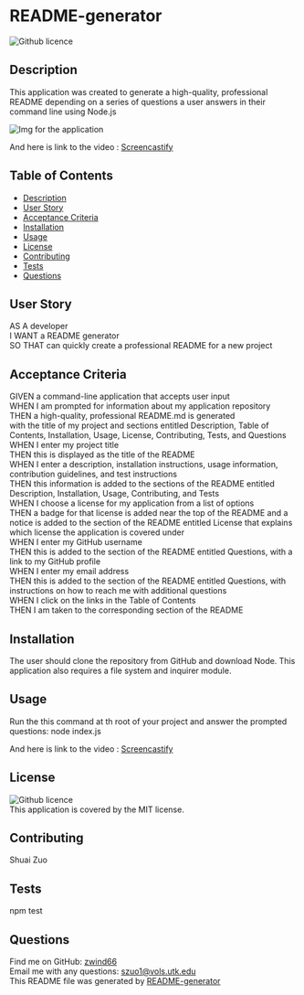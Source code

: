 
# README-generator

![Github licence](http://img.shields.io/badge/license-MIT-blue.svg)

## Description

This application was created to generate a high-quality, professional README depending on a series of questions a user answers in their command line using Node.js

![Img for the application](/img.gif)

And here is link to the video : [Screencastify](https://drive.google.com/file/d/1ckke1Q7hm0vv_0N-DiNithnuu4tECOTi/view)

## Table of Contents

- [Description](#description)
- [User Story](#user-story)
- [Acceptance Criteria](#acceptance-criteria)
- [Installation](#installation)
- [Usage](#usage)
- [License](#license)
- [Contributing](#contributing)
- [Tests](#tests)
- [Questions](#questions)

## User Story

AS A developer</br>I WANT a README generator</br>SO THAT can quickly create a professional README for a new project

## Acceptance Criteria

GIVEN a command-line application that accepts user input</br>WHEN I am prompted for information about my application repository</br>THEN a high-quality, professional README.md is generated</br>with the title of my project and sections entitled Description, Table of Contents, Installation, Usage, License, Contributing, Tests, and Questions</br>WHEN I enter my project title</br>THEN this is displayed as the title of the README</br>WHEN I enter a description, installation instructions, usage information, contribution guidelines, and test instructions</br>THEN this information is added to the sections of the README entitled Description, Installation, Usage, Contributing, and Tests</br>WHEN I choose a license for my application from a list of options</br>THEN a badge for that license is added near the top of the README and a notice is added to the section of the README entitled License that explains which license the application is covered under</br>WHEN I enter my GitHub username</br>THEN this is added to the section of the README entitled Questions, with a link to my GitHub profile</br>WHEN I enter my email address</br>THEN this is added to the section of the README entitled Questions, with instructions on how to reach me with additional questions</br>WHEN I click on the links in the Table of Contents</br>THEN I am taken to the corresponding section of the README

## Installation

The user should clone the repository from GitHub and download Node. This application also requires a file system and inquirer module.

## Usage

Run the this command at th root of your project and answer the prompted questions: node index.js

And here is link to the video : [Screencastify](https://drive.google.com/file/d/1ckke1Q7hm0vv_0N-DiNithnuu4tECOTi/view)

## License

![Github licence](http://img.shields.io/badge/license-MIT-blue.svg)<br />
This application is covered by the MIT license. 

## Contributing

Shuai Zuo

## Tests

npm test

## Questions

Find me on GitHub: [zwind66](https://github.com/zwind66)<br />
Email me with any questions: szuo1@vols.utk.edu<br />
This README file was generated by [README-generator](https://github.com/zwind66/README-generator) 
